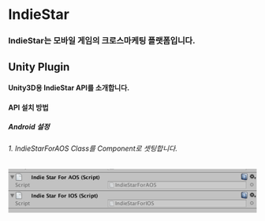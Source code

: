# IndieStar
### IndieStar는 모바일 게임의 크로스마케팅 플랫폼입니다. 

## Unity Plugin
#### Unity3D용 IndieStar API를 소개합니다.
#### API 설치 방법
##### Android 설정
###### 1. IndieStarForAOS Class를 Component로 셋팅합니다.
![Alt component 설정](https://github.com/pass4u/IndieStar/blob/master/res/api_1.png)